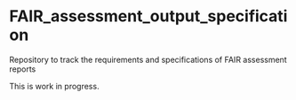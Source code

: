 # FAIR_assessment_output_specification
Repository to track the requirements and specifications of FAIR assessment reports

This is work in progress.
